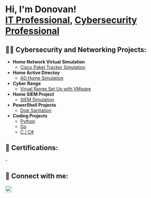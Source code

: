 
<h1>Hi, I'm Donovan! <br/><a href="https://www.linkedin.com/in/donovan-bernard-a6a09a143/">IT Professional</a>, <a href="https://www.linkedin.com/in/donovan-bernard-a6a09a143/">Cybersecurity Professional</a>

<h2>👨‍💻 Cybersecurity and Networking Projects:</h2>

- <b>Home Network Virtual Simulation </b>
  - [Cisco Paket Tracker Simulation]()
- <b>Home Active Directoy </b>
  - [AD Home Simulation]()
- <b>Cyber Range</b>
  - [Virual Range Set Up with VMware]()
- <b>Home SIEM Project </b>
  - [SIEM Simulation]()
- <b>PowerShell Projects</b>
  - [Disk Sanitation]()
- <b>Coding Projects</b>
  - [Python]()
  - [Go]()
  - [C / C#]()

<h2> 📜 Certifications:</h2>
-<b> </b>


<h2> 🤳 Connect with me:</h2>

[<img align="left" alt="DonovanBernard | LinkedIn" width="22px" src="https://cdn.jsdelivr.net/npm/simple-icons@v3/icons/linkedin.svg" />][linkedin]


[linkedin]: https://www.linkedin.com/in/donovan-bernard-a6a09a143/

<!--
